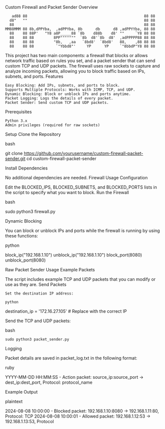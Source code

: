Custom Firewall and Packet Sender
Overview
```                                                                 
   ad88 88                                                     88 88  
  d8"   ""                                                     88 88  
  88                                                           88 88  
MM88MMM 88 8b,dPPYba,  ,adPPYba, 8b      db      d8 ,adPPYYba, 88 88  
  88    88 88P'   "Y8 a8P_____88 `8b    d88b    d8' ""     `Y8 88 88  
  88    88 88         8PP"""""""  `8b  d8'`8b  d8'  ,adPPPPP88 88 88  
  88    88 88         "8b,   ,aa   `8bd8'  `8bd8'   88,    ,88 88 88  
  88    88 88          `"Ybbd8"'     YP      YP     `"8bbdP"Y8 88 88

```

This project has two main components: a firewall that blocks or allows network traffic based on rules you set, and a packet sender that can send custom TCP and UDP packets. The firewall uses raw sockets to capture and analyze incoming packets, allowing you to block traffic based on IPs, subnets, and ports.
Features

    Easy Blocking: Add IPs, subnets, and ports to block.
    Supports Multiple Protocols: Works with ICMP, TCP, and UDP.
    Dynamic Blocking: Block or unblock IPs and ports anytime.
    Packet Logging: Logs the details of every packet.
    Packet Sender: Send custom TCP and UDP packets.

Prerequisites

    Python 3.x
    Admin privileges (required for raw sockets)

Setup
Clone the Repository

bash

git clone https://github.com/yourusername/custom-firewall-packet-sender.git
cd custom-firewall-packet-sender

Install Dependencies

No additional dependencies are needed.
Firewall Usage
Configuration

Edit the BLOCKED_IPS, BLOCKED_SUBNETS, and BLOCKED_PORTS lists in the script to specify what you want to block.
Run the Firewall

bash

sudo python3 firewall.py

Dynamic Blocking

You can block or unblock IPs and ports while the firewall is running by using these functions:

python

block_ip("192.168.1.10")
unblock_ip("192.168.1.10")
block_port(8080)
unblock_port(8080)

Raw Packet Sender Usage
Example Packets

The script includes example TCP and UDP packets that you can modify or use as they are.
Send Packets

    Set the destination IP address:

    python

destination_ip = '172.16.27.105'  # Replace with the correct IP

Send the TCP and UDP packets:

bash

    sudo python3 packet_sender.py

Logging

Packet details are saved in packet_log.txt in the following format:

ruby

YYYY-MM-DD HH:MM:SS - Action packet: source_ip:source_port -> dest_ip:dest_port, Protocol: protocol_name

Example Output

plaintext

2024-08-08 10:00:00 - Blocked packet: 192.168.1.10:8080 -> 192.168.1.11:80, Protocol: TCP
2024-08-08 10:00:01 - Allowed packet: 192.168.1.12:53 -> 192.168.1.13:53, Protocol
